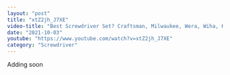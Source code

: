 ```yaml
---
layout: "post"
title: "xtZ2jh_J7XE"
video-title: "Best Screwdriver Set? Craftsman, Milwaukee, Wera, Wiha, Klein Tools, Felo, PB Swiss, Tekton"
date: "2021-10-03"
youtube: "https://www.youtube.com/watch?v=xtZ2jh_J7XE"
category: "Screwdriver"
---
```

<div class="space-y-1"><p class="text-gray-400">Adding soon</p></div>